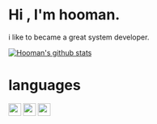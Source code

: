 # Hi , I'm hooman. 

i like to became a great system developer.

[![Hooman's github stats](https://github-readme-stats.vercel.app/api?username=hoomanist)](https://github.com/anuraghazra/github-readme-stats)

# languages
<p>
  <img src="https://devicon.dev/devicon.git/icons/c/c-original.svg" width="25px" height="25px"/>
  <img src="https://devicon.dev/devicon.git/icons/python/python-original.svg" width="25px" height="25px"/>
  <img src="https://devicon.dev/devicon.git/icons/go/go-original.svg" width="25px" height="25px"/>

</p>
